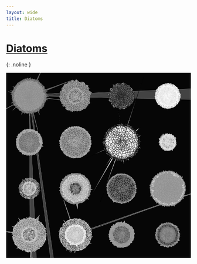 ```yaml
---
layout: wide
title: Diatoms
---
```

# [Diatoms](https://github.com/mhlinder/diatoms/)
{: .noline }

![](file9.png)
